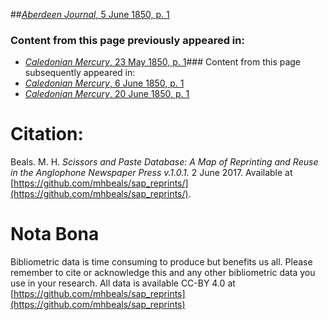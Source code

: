 ##[*Aberdeen Journal*, 5 June 1850, p. 1](https://mhbeals.github.io/sap_html/Aberdeen-Journal/Aberdeen-Journal-5-June-1850-p-1)

### Content from this page previously appeared in:
+ [*Caledonian Mercury*, 23 May 1850, p. 1](https://mhbeals.github.io/sap_html/Caledonian-Mercury/Caledonian-Mercury-23-May-1850-p-1)### Content from this page subsequently appeared in:
+ [*Caledonian Mercury*, 6 June 1850, p. 1](https://mhbeals.github.io/sap_html/Caledonian-Mercury/Caledonian-Mercury-6-June-1850-p-1)
+ [*Caledonian Mercury*, 20 June 1850, p. 1](https://mhbeals.github.io/sap_html/Caledonian-Mercury/Caledonian-Mercury-20-June-1850-p-1)
                    
# Citation: 

Beals. M. H. *Scissors and Paste Database: A Map of Reprinting and Reuse in the Anglophone Newspaper Press v.1.0.1.* 2 June 2017. Available at [https://github.com/mhbeals/sap_reprints/](https://github.com/mhbeals/sap_reprints/). 
                    
# Nota Bona

Bibliometric data is time consuming to produce but benefits us all. Please remember to cite or acknowledge this and any other bibliometric data you use in your research. All data is available CC-BY 4.0 at [https://github.com/mhbeals/sap_reprints](https://github.com/mhbeals/sap_reprints)